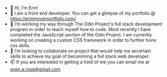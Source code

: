 - 👋 Hi, I’m Erin! 
- 👀 I am a front end developer. You can get a glimpse of my portfolio @ https://erinmoyerportfolio.com/. 
- 🌱 I’m working my way through The Odin Project's full stack development program in order to teach myself how to code. Most recently I have completed the JavaScript section of the Odin Project. I am currently working on creating a custom CSS framework in order to further hone css skills. 
- 💞️ I’m looking to collaborate on project that would help me ascertain skills to achieve my goal of becomming a full stack web developer. 
- 📫 If you are interested in getting a hold of me you can email me at even.a.rose@gmail.com


